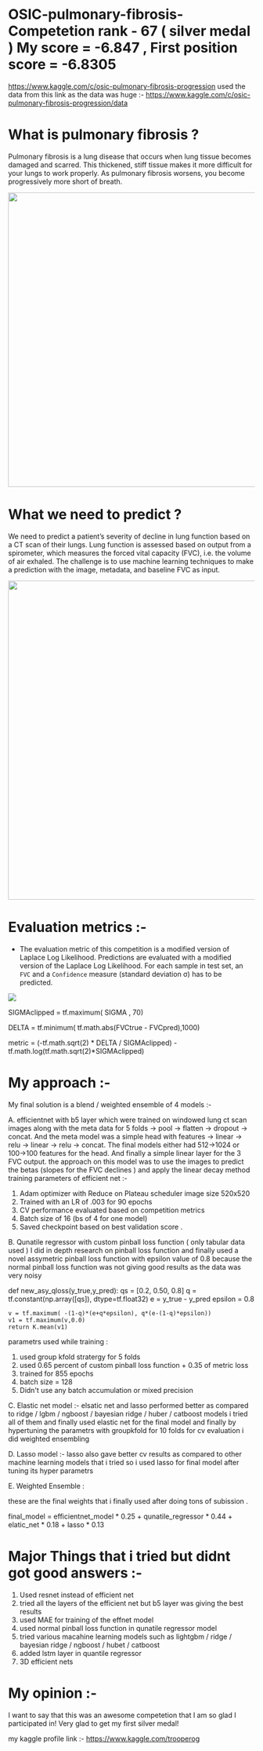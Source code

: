 # OSIC-pulmonary-fibrosis-Competetion rank - 67 ( silver medal ) My score = -6.847 , First position score = -6.8305
  https://www.kaggle.com/c/osic-pulmonary-fibrosis-progression
  used the data from this link as the data was huge :-
  https://www.kaggle.com/c/osic-pulmonary-fibrosis-progression/data

# What is pulmonary fibrosis ? 

Pulmonary fibrosis is a lung disease that occurs when lung tissue becomes damaged and scarred. This thickened, stiff tissue makes it more difficult for your lungs to work properly. As pulmonary fibrosis worsens, you become progressively more short of breath.

<img src="https://www.pulmonaryfibrosis.org/images/default-source/default-album/normal-and-impaired-gas-exchange.png?sfvrsn=c3b0918d_0" width=600>

# What we need to predict ?

We need to predict a patient’s severity of decline in lung function based on a CT scan of their lungs. Lung function is assessed based on output from a spirometer, which measures the forced vital capacity (FVC), i.e. the volume of air exhaled. The challenge is to use machine learning techniques to make a prediction with the image, metadata, and baseline FVC as input.


<img src="https://i.imgur.com/8AWVnqQ.png" width=650>

# Evaluation metrics :-

- The evaluation metric of this competition is a modified version of Laplace Log Likelihood. 
Predictions are evaluated with a modified version of the Laplace Log Likelihood. For each sample in test set, an `FVC` and a `Confidence` measure (standard deviation σ) has to be predicted.

![](https://i.imgur.com/tEIZvli.png)

SIGMAclipped = tf.maximum( SIGMA , 70)

DELTA = tf.minimum( tf.math.abs(FVCtrue - FVCpred),1000)

metric = (-tf.math.sqrt(2) * DELTA / SIGMAclipped) - tf.math.log(tf.math.sqrt(2)*SIGMAclipped)

# My approach :- 
My final solution is a blend / weighted ensemble of 4 models :-

A. efficientnet with b5 layer which were trained on  windowed lung ct scan images along with the meta data for 5 folds -> pool -> flatten -> dropout -> concat. And the meta model was a simple head with features -> linear -> relu -> linear -> relu -> concat. The final models either had 512->1024 or 100->100 features for the head. And finally a simple linear layer for the 3 FVC output.
the approach on this model was to use the images to predict the betas (slopes for the FVC declines ) and apply the linear decay method 
training parameters of efficient net :-

1. Adam optimizer with Reduce on Plateau scheduler
image size 520x520
2. Trained with an LR of .003 for 90 epochs
3. CV performance evaluated based on competition metrics
4. Batch size of 16 (bs of 4 for one model)
5. Saved checkpoint based on best validation score . 

B. Qunatile regressor with custom pinball loss function ( only tabular data used )
I did in depth research on pinball loss function and finally used a novel assymetric pinball loss function with epsilon value of 0.8 
because the normal pinball loss function was not giving good results as the data was very noisy 

def new_asy_qloss(y_true,y_pred):
    qs = [0.2, 0.50, 0.8]
    q = tf.constant(np.array([qs]), dtype=tf.float32)
    e = y_true - y_pred
    epsilon = 0.8

    v = tf.maximum( -(1-q)*(e+q*epsilon), q*(e-(1-q)*epsilon))
    v1 = tf.maximum(v,0.0)
    return K.mean(v1)

parametrs used while training :

1. used group kfold stratergy for 5 folds 
2. used 0.65 percent of custom pinball loss function + 0.35 of metric loss 
3. trained for 855 epochs 
4. batch size = 128 
5. Didn't use any batch accumulation or mixed precision

C. Elastic net model :-
elsatic net and lasso performed better as compared to ridge / lgbm / ngboost / bayesian ridge / huber / catboost models i tried all of them and finally used elastic net for
the final model and finally by hypertuning the parametrs with groupkfold for 10 folds for cv evaluation i did weighted ensembling 

D. Lasso model :-
lasso also gave better cv results as compared to other machine learning models that i tried so  i used lasso for final model after tuning its hyper parametrs 

E. Weighted Ensemble :

these are the final weights that i finally used after doing tons of subission .

final_model = efficientnet_model * 0.25 + qunatile_regressor * 0.44 + elatic_net * 0.18 + lasso * 0.13

#   Major Things that i tried but didnt got good answers :-
1. Used resnet instead of efficient net 
2. tried all the layers of the efficient net but b5 layer was giving the best results 
3. used MAE for training of the effnet model
4. used normal pinball loss function in qunatile regressor model 
5. tried various macahine learning models such as lightgbm / ridge / bayesian ridge / ngboost / hubet / catboost 
6. added lstm layer in quantile regressor 
7. 3D efficient nets 

# My opinion :-
I want to say that this was an awesome competetion that I am so glad I participated in! Very glad to get my first silver medal!

my kaggle profile link :- 
https://www.kaggle.com/trooperog

